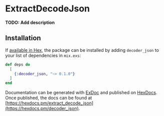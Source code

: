 # ExtractDecodeJson

**TODO: Add description**

## Installation

If [available in Hex](https://hex.pm/docs/publish), the package can be installed
by adding `decoder_json` to your list of dependencies in `mix.exs`:

```elixir
def deps do
  [
    {:decoder_json, "~> 0.1.0"}
  ]
end
```

Documentation can be generated with [ExDoc](https://github.com/elixir-lang/ex_doc)
and published on [HexDocs](https://hexdocs.pm). Once published, the docs can
be found at [https://hexdocs.pm/extract_decode_json](https://hexdocs.pm/decoder_json).

